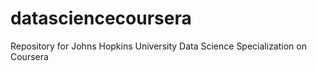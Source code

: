 # datasciencecoursera
Repository for Johns Hopkins University Data Science Specialization on Coursera
